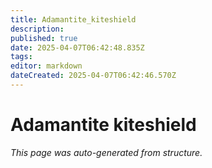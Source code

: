 ```yaml
---
title: Adamantite_kiteshield
description: 
published: true
date: 2025-04-07T06:42:48.835Z
tags: 
editor: markdown
dateCreated: 2025-04-07T06:42:46.570Z
---
```


# Adamantite kiteshield

*This page was auto-generated from structure.*